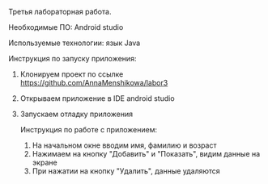 Третья лабораторная работа.

Необходимые ПО: Android studio

Используемые технологии: язык Java

Инструкция по запуску приложения:
1. Клонируем проект по ссылке https://github.com/AnnaMenshikowa/labor3
2. Открываем приложение в IDE android studio
3. Запускаем отладку приложения
   
   Инструкция по работе с приложением:
   1. На начальном окне вводим имя, фамилию и возраст
   2. Нажимаем на кнопку "Добавить" и "Показать", видим данные на экране
   3. При нажатии на кнопку "Удалить", данные удаляются
